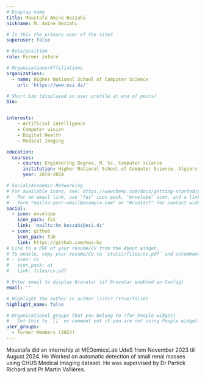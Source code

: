 ```yaml
---
# Display name
title: Moustafa Amine Bezzahi
nickname: M. Amine Bezzahi

# Is this the primary user of the site?
superuser: false

# Role/position
role: Former intern

# Organizations/Affiliations
organizations:
  - name: Higher National School of Computer Science
    url: 'https://www.esi.dz/'

# Short bio (displayed in user profile at end of posts)
bio: 


interests:
    - Artificiel Intelligence
    - Computer vision
    - Digital Health
    - Medical Imaging

education:
  courses:
    - course: Engineering Degree, M. Sc. Computer science
      institution: Higher National School of Computer Science, Algiers, Algeria
      year: 2019-2024

# Social/Academic Networking
# For available icons, see: https://wowchemy.com/docs/getting-started/page-builder/#icons
#   For an email link, use "fas" icon pack, "envelope" icon, and a link in the
#   form "mailto:your-email@example.com" or "#contact" for contact widget.
social:
  - icon: envelope
    icon_pack: fas
    link: 'mailto:hm_bezzahi@esi.dz'
  - icon: github
    icon_pack: fab
    link: https://github.com/mus-bz
# Link to a PDF of your resume/CV from the About widget.
# To enable, copy your resume/CV to `static/files/cv.pdf` and uncomment the lines below.
# - icon: cv
#   icon_pack: ai
#   link: files/cv.pdf

# Enter email to display Gravatar (if Gravatar enabled in Config)
email: ''

# Highlight the author in author lists? (true/false)
highlight_name: false

# Organizational groups that you belong to (for People widget)
#   Set this to `[]` or comment out if you are not using People widget.
user_groups:
  - Former Members (2024)
---
```


Moustafa did an internship at MEDomicsLab UdeS from November 2023 till August 2024. He Worked on automatic detection of small renal masses using CHUS Medical Imaging dataset. He was supervised by Dr Partick Richard and Pr Martin Vallières.
